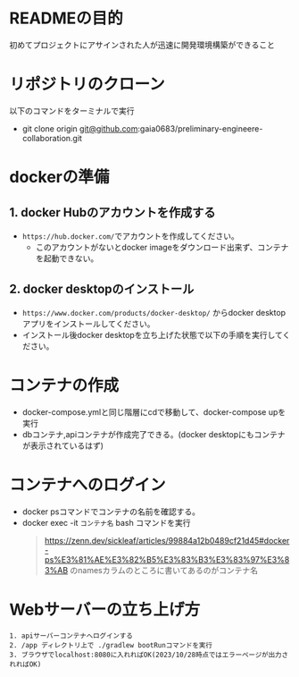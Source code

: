 # READMEの目的
 初めてプロジェクトにアサインされた人が迅速に開発環境構築ができること

# リポジトリのクローン
以下のコマンドをターミナルで実行
- git clone origin git@github.com:gaia0683/preliminary-engineere-collaboration.git

# dockerの準備
## 1. docker Hubのアカウントを作成する
- `https://hub.docker.com/`でアカウントを作成してください。
	- このアカウントがないとdocker imageをダウンロード出来ず、コンテナを起動できない。

## 2. docker desktopのインストール
- `https://www.docker.com/products/docker-desktop/` からdocker desktopアプリをインストールしてください。
- インストール後docker desktopを立ち上げた状態で以下の手順を実行してください。

# コンテナの作成
- docker-compose.ymlと同じ階層にcdで移動して、docker-compose upを実行
- dbコンテナ,apiコンテナが作成完了できる。(docker desktopにもコンテナが表示されているはず)

# コンテナへのログイン
- docker psコマンドでコンテナの名前を確認する。
- docker exec -it `コンテナ名` bash コマンドを実行
	> https://zenn.dev/sickleaf/articles/99884a12b0489cf21d45#docker-ps%E3%81%AE%E3%82%B5%E3%83%B3%E3%83%97%E3%83%AB のnamesカラムのところに書いてあるのがコンテナ名


# Webサーバーの立ち上げ方
	1. apiサーバーコンテナへログインする
	2. /app ディレクトリ上で ./gradlew bootRunコマンドを実行
	3. ブラウザでlocalhost:8080に入れればOK(2023/10/28時点ではエラーページが出力されればOK)